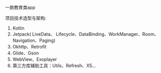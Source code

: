 一款教育类app

项目技术选型与架构:
1. Kotlin
2. Jetpack( LiveData、 Lifecycle、DataBinding、WorkManager、Room、Navigation、Paging)
3. Okhttp、Retrofit
4. Glide、Gson
5. WebView、Exoplayer
6. 第三方库辅助工具：Utils、Refresh、X5...
